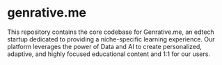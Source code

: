 # genrative.me
This repository contains the core codebase for Genrative.me, an edtech startup dedicated to providing a niche-specific learning experience. Our platform leverages the power of Data and AI to create personalized, adaptive, and highly focused educational content and 1:1 for our users.
